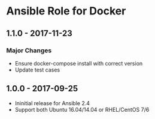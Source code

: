 Ansible Role for Docker
=======================

1.1.0 - 2017-11-23
------------------

### Major Changes

-   Ensure docker-compose install with correct version
-   Update test cases

1.0.0 - 2017-09-25
------------------

-   Ininitial release for Ansible 2.4
-   Support both Ubuntu 16.04/14.04 or RHEL/CentOS 7/6
